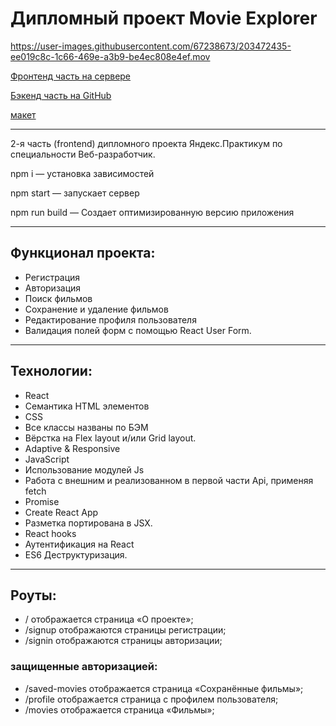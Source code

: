 # Дипломный проект Movie Explorer

https://user-images.githubusercontent.com/67238673/203472435-ee019c8c-1c66-469e-a3b9-be4ec808e4ef.mov



[Фронтенд часть на сервере](https://movie.antonovskaya.nomoredomains.sbs)

[Бэкенд часть на GitHub](https://github.com/AntonovkaE/movies-explorer-api)

[макет](https://disk.yandex.ru/d/cM7wFvYO041klQ)


--- 

2-я часть (frontend) дипломного проекта Яндекс.Практикум по специальности Веб-разработчик.

npm i — установка зависимостей

npm start — запускает сервер

npm run build — Создает оптимизированную версию приложения

---

## Функционал проекта:

- Регистрация
- Авторизация
- Поиск фильмов
- Сохранение и удаление фильмов
- Редактирование профиля пользователя
- Валидация полей форм с помощью React User Form.

---

## Технологии:
- React
- Семантика HTML элементов
- CSS
- Все классы названы по БЭМ
- Вёрстка на Flex layout и/или Grid layout.
- Adaptive & Responsive
- JavaScript
- Использование модулей Js
- Работа с внешним и реализованном в первой части Api, применяя fetch
- Promise
- Create React App
- Разметка портирована в JSX.
- React hooks
- Аутентификация на React
- ES6 Деструктуризация.

---

## Роуты:
- /   отображается страница «О проекте»;
- /signup   отображаются страницы регистрации;
- /signin   отображаются страницы авторизации;

### защищенные авторизацией:
- /saved-movies  отображается страница «Сохранённые фильмы»;
- /profile   отображается страница с профилем пользователя;
- /movies   отображается страница «Фильмы»;
